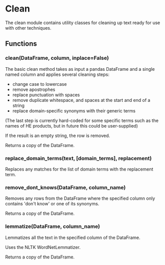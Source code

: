 # Clean

The clean module contains utility classes for cleaning up text
ready for use with other techniques.

## Functions

### clean(DataFrame, column, inplace=False)
The basic clean method takes as input a pandas DataFrame and a 
single named column and applies several cleaning steps:

* change case to lowercase
* remove apostrophes
* replace punctuation with spaces
* remove duplicate whitespace, and spaces at the start and end of a string
* replace domain-specific synonyms with their generic terms

(The last step is currently hard-coded for some specific terms
such as the names of HE products, but in future this could be 
user-supplied)

If the result is an empty string, the row is removed.

Returns a copy of the DataFrame.

### replace_domain_terms(text, [domain_terms], replacement)
Replaces any matches for the list of domain terms with the 
replacement term.

### remove_dont_knows(DataFrame, column_name)
Removes any rows from the DataFrame where the specified column
only contains 'don't know' or one of its synonyms.

Returns a copy of the DataFrame.

### lemmatize(DataFrame, column_name)
Lemmatizes all the text in the specified column of the DataFrame.

Uses the NLTK WordNetLemmatizer.

Returns a copy of the DataFrame.